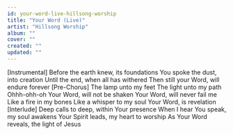 ```yaml
---
id: your-word-live-hillsong-worship
title: "Your Word (Live)"
artist: "Hillsong Worship"
album: ""
cover: ""
created: ""
updated: ""
---
```


[Instrumental]
Before the earth knew, its foundations
You spoke the dust, into creation
Until the end, when all has withered
Then still your Word, will endure forever
[Pre-Chorus]
The lamp unto my feet
The light unto my path
Ohhh-ohh-oh
Your Word, will not be shaken
Your Word, will never fail me
Like a fire in my bones
Like a whisper to my soul
Your Word, is revelation
[Interlude]
Deep calls to deep, within Your presence
When I hear You speak, my soul awakens
Your Spirit leads, my heart to worship
As Your Word reveals, the light of Jesus